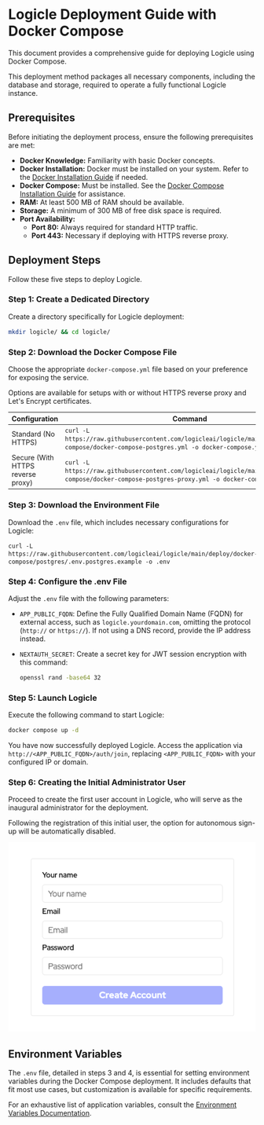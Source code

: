 # Logicle Deployment Guide with Docker Compose

This document provides a comprehensive guide for deploying Logicle using Docker Compose.

This deployment method packages all necessary components, including the database and storage, required to operate a fully functional Logicle instance.

## Prerequisites

Before initiating the deployment process, ensure the following prerequisites are met:

- **Docker Knowledge:** Familiarity with basic Docker concepts.
- **Docker Installation:** Docker must be installed on your system. Refer to the [Docker Installation Guide](https://docs.docker.com/engine/install/) if needed.
- **Docker Compose:** Must be installed. See the [Docker Compose Installation Guide](https://docs.docker.com/compose/install/) for assistance.
- **RAM:** At least 500 MB of RAM should be available.
- **Storage:** A minimum of 300 MB of free disk space is required.
- **Port Availability:** 
  - **Port 80:** Always required for standard HTTP traffic.
  - **Port 443:** Necessary if deploying with HTTPS reverse proxy.

## Deployment Steps

Follow these five steps to deploy Logicle.

### Step 1: Create a Dedicated Directory

Create a directory specifically for Logicle deployment:

```bash
mkdir logicle/ && cd logicle/
```

### Step 2: Download the Docker Compose File

Choose the appropriate `docker-compose.yml` file based on your preference for exposing the service.

Options are available for setups with or without HTTPS reverse proxy and Let's Encrypt certificates.

| Configuration                     | Command                                                                                                                                                       |
|------------------------------|---------------------------------------------------------------------------------------------------------------------------------------------------------------|
| Standard (No HTTPS)                     | `curl -L https://raw.githubusercontent.com/logicleai/logicle/main/deploy/docker-compose/docker-compose-postgres.yml -o docker-compose.yml`           |
| Secure (With HTTPS reverse proxy)    | `curl -L https://raw.githubusercontent.com/logicleai/logicle/main/deploy/docker-compose/docker-compose-postgres-proxy.yml -o docker-compose.yml`     |

### Step 3: Download the Environment File

Download the `.env` file, which includes necessary configurations for Logicle:
```
curl -L https://raw.githubusercontent.com/logicleai/logicle/main/deploy/docker-compose/postgres/.env.postgres.example -o .env
```

### Step 4: Configure the .env File

Adjust the `.env` file with the following parameters:

- `APP_PUBLIC_FQDN`: Define the Fully Qualified Domain Name (FQDN) for external access, such as `logicle.yourdomain.com`, omitting the protocol (`http://` or `https://`). If not using a DNS record, provide the IP address instead.

- `NEXTAUTH_SECRET`: Create a secret key for JWT session encryption with this command:

  ```bash
  openssl rand -base64 32
  ```

### Step 5: Launch Logicle

Execute the following command to start Logicle:

```bash
docker compose up -d
```

You have now successfully deployed Logicle. Access the application via `http://<APP_PUBLIC_FQDN>/auth/join`, replacing `<APP_PUBLIC_FQDN>` with your configured IP or domain.

### Step 6: Creating the Initial Administrator User

Proceed to create the first user account in Logicle, who will serve as the inaugural administrator for the deployment.

Following the registration of this initial user, the option for autonomous sign-up will be automatically disabled.

![Screenshot of Sign Up Page](./sign-up-screen.png)

## Environment Variables

The `.env` file, detailed in steps 3 and 4, is essential for setting environment variables during the Docker Compose deployment. It includes defaults that fit most use cases, but customization is available for specific requirements.

For an exhaustive list of application variables, consult the [Environment Variables Documentation](../environment-variables.md).